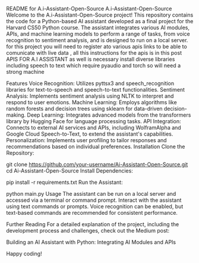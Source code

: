 README for A.i-Assistant-Open-Source
A.i-Assistant-Open-Source
Welcome to the A.i-Assistant-Open-Source project! This repository contains the code for a Python-based AI assistant developed as a final project for the Harvard CS50 Python course. The assistant integrates various AI modules, APIs, and machine learning models to perform a range of tasks, from voice recognition to sentiment analysis, and is designed to run on a local server.
for this project you will need to register ato various apis links to be able to comunicate with live data , all this instructions for the apis is in this post
APIS FOR A.I ASSISTANT 
as well is necessary install diverse libraries including speech to text which require pyaudio and torch so will need a strong machine 

Features
Voice Recognition: Utilizes pyttsx3 and speech_recognition libraries for text-to-speech and speech-to-text functionalities.
Sentiment Analysis: Implements sentiment analysis using NLTK to interpret and respond to user emotions.
Machine Learning: Employs algorithms like random forests and decision trees using sklearn for data-driven decision-making.
Deep Learning: Integrates advanced models from the transformers library by Hugging Face for language processing tasks.
API Integration: Connects to external AI services and APIs, including WolframAlpha and Google Cloud Speech-to-Text, to extend the assistant's capabilities.
Personalization: Implements user profiling to tailor responses and recommendations based on individual preferences.
Installation
Clone the Repository:


git clone https://github.com/your-username/Ai-Assistant-Open-Source.git
cd Ai-Assistant-Open-Source
Install Dependencies:


pip install -r requirements.txt
Run the Assistant:


python main.py
Usage
The assistant can be run on a local server and accessed via a terminal or command prompt. Interact with the assistant using text commands or prompts. Voice recognition can be enabled, but text-based commands are recommended for consistent performance.



Further Reading
For a detailed explanation of the project, including the development process and challenges, check out the Medium post:

Building an AI Assistant with Python: Integrating AI Modules and APIs

Happy coding!
